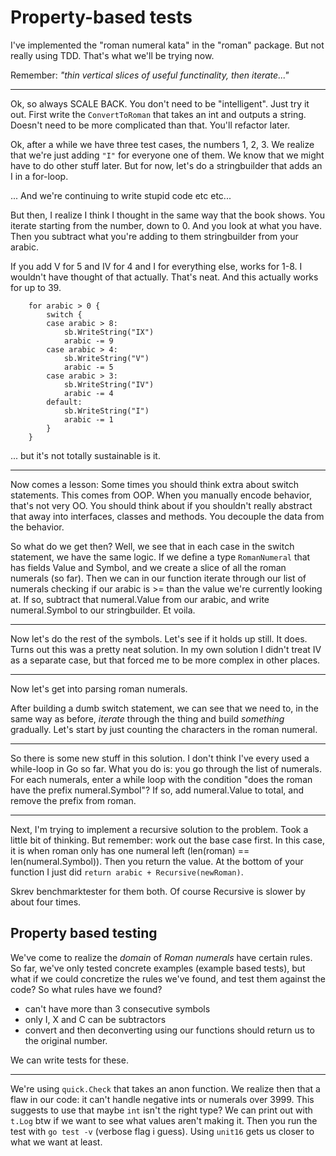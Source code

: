 # Property-based tests

I've implemented the "roman numeral kata" in the "roman" package. But not really using TDD. That's what we'll be trying now.

Remember: *"thin vertical slices of useful functinality, then iterate..."*

---

Ok, so always SCALE BACK. You don't need to be "intelligent". Just try it out. First write the `ConvertToRoman` that takes an int and outputs a string. Doesn't need to be more complicated than that. You'll refactor later.

Ok, after a while we have three test cases, the numbers 1, 2, 3. We realize that we're just adding `"I"` for everyone one of them. We know that we might have to do other stuff later. But for now, let's do a stringbuilder that adds an I in a for-loop.

... And we're continuing to write stupid code etc etc...

But then, I realize I think I thought in the same way that the book shows. You iterate starting from the number, down to 0. And you look at what you have. Then you subtract what you're adding to them stringbuilder from your arabic. 

If you add V for 5 and IV for 4 and I for everything else, works for 1-8. I wouldn't have thought of that actually. That's neat. And this actually works for up to 39.

``` 
	for arabic > 0 {
		switch {
		case arabic > 8:
			sb.WriteString("IX")
			arabic -= 9
		case arabic > 4:
			sb.WriteString("V")
			arabic -= 5
		case arabic > 3:
			sb.WriteString("IV")
			arabic -= 4
		default:
			sb.WriteString("I")
			arabic -= 1
		}
	}
```
... but it's not totally sustainable is it.

--- 

Now comes a lesson: Some times you should think extra about switch statements. This comes from OOP. When you manually encode behavior, that's not very OO. You should think about if you shouldn't really abstract that away into interfaces, classes and methods. You decouple the data from the behavior.

So what do we get then? Well, we see that in each case in the switch statement, we have the same logic. If we define a type `RomanNumeral` that has fields Value and Symbol, and we create a slice of all the roman numerals (so far). Then we can in our function iterate through our list of numerals checking if our arabic is >= than the value we're currently looking at. If so, subtract that numeral.Value from our arabic, and write numeral.Symbol to our stringbuilder. Et voila.

--- 

Now let's do the rest of the symbols. Let's see if it holds up still. It does. Turns out this was a pretty neat solution. In my own solution I didn't treat IV as a separate case, but that forced me to be more complex in other places.

---

Now let's get into parsing roman numerals.

After building a dumb switch statement, we can see that we need to, in the same way as before, *iterate* through the thing and build *something* gradually. Let's start by just counting the characters in the roman numeral.

---

So there is some new stuff in this solution. I don't think I've every used a while-loop in Go so far. What you do is: you go through the list of numerals. For each numerals, enter a while loop with the condition "does the roman have the prefix numeral.Symbol"? If so, add numeral.Value to total, and remove the prefix from roman.

--- 

Next, I'm trying to implement a recursive solution to the problem. Took a little bit of thinking. But remember: work out the base case first. In this case, it is when roman only has one numeral left (len(roman) == len(numeral.Symbol)). Then you return the value. At the bottom of your function I just did `return arabic + Recursive(newRoman)`.

Skrev benchmarktester for them both. Of course Recursive is slower by about four times.

## Property based testing

We've come to realize the *domain* of *Roman numerals* have certain rules. So far, we've only tested concrete examples (example based tests), but what if we could concretize the rules we've found, and test them against the code? So what rules have we found?

- can't have more than 3 consecutive symbols
- only I, X and C can be subtractors
- convert and then deconverting using our functions should return us to the original number.

We can write tests for these.

--- 

We're using `quick.Check` that takes an anon function. We realize then that a flaw in our code: it can't handle negative ints or numerals over 3999. This suggests to use that maybe `int` isn't the right type? We can print out with `t.Log` btw if we want to see what values aren't making it. Then you run the test with `go test -v` (verbose flag i guess).
Using `unit16` gets us closer to what we want at least.